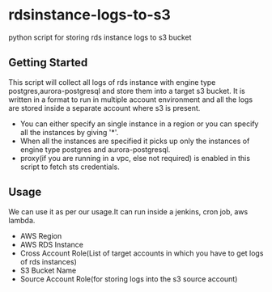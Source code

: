 # rdsinstance-logs-to-s3
python script for storing rds instance logs to s3 bucket

## Getting Started

This script will collect all logs of rds instance with engine type postgres,aurora-postgresql and store them into a target s3 bucket. It is written in a format to run in multiple account environment and all the logs are stored inside a separate account where s3 is present.

- You can  either specify an single instance in a region or you can specify all the instances by giving '*'.
- When all the instances are specified it picks up only the instances of engine type postgres and aurora-postgresql.
- proxy(if you are running in a vpc, else not required) is enabled in this script to fetch sts credentials.


## Usage

We can use it as per our usage.It can run inside a jenkins, cron job, aws lambda.

- AWS Region
- AWS RDS Instance
- Cross Account Role(List of target accounts in which you have to get logs of rds instances)
- S3 Bucket Name 
- Source Account Role(for storing logs into the s3 source account)

